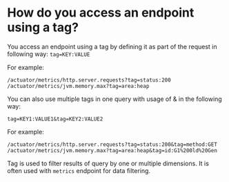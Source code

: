 # How do you access an endpoint using a tag?
You access an endpoint using a tag by defining it as part of the request in following way:
```tag=KEY:VALUE```

For example:
```
/actuator/metrics/http.server.requests?tag=status:200
/actuator/metrics/jvm.memory.max?tag=area:heap
```

You can also use multiple tags in one query with usage of & in the following way:
```
tag=KEY1:VALUE1&tag=KEY2:VALUE2
```

For example:
```
/actuator/metrics/http.server.requests?tag=status:200&tag=method:GET
/actuator/metrics/jvm.memory.max?tag=area:heap&tag=id:G1%200ld%20Gen
```

Tag is used to filter results of query by one or multiple dimensions. It is often used with ```metrics``` endpoint for 
data filtering.


